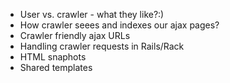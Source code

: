* User vs. crawler - what they like?:)
* How crawler seees and indexes our ajax pages?
* Crawler friendly ajax URLs
* Handling crawler requests in Rails/Rack
* HTML snaphots
* Shared templates
